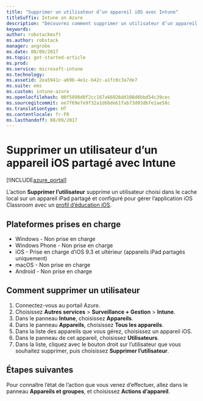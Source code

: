 ```yaml
---
title: "Supprimer un utilisateur d’un appareil iOS avec Intune"
titleSuffix: Intune on Azure
description: "Découvrez comment supprimer un utilisateur d’un appareil iOS partagé avec Intune. »"
keywords: 
author: robstackmsft
ms.author: robstack
manager: angrobe
ms.date: 08/09/2017
ms.topic: get-started-article
ms.prod: 
ms.service: microsoft-intune
ms.technology: 
ms.assetid: 2ea5941c-a69b-4e1c-b42c-a1fc0c3a7de7
ms.suite: ems
ms.custom: intune-azure
ms.openlocfilehash: 00f5898d0f2cc167a66026dd108d6bbd54c39cec
ms.sourcegitcommit: ee7f69efe9f32a1d6bdeb1fab73d03dbfe1ae58c
ms.translationtype: HT
ms.contentlocale: fr-FR
ms.lasthandoff: 08/09/2017
---
```

# <a name="remove-a-user-from-a-shared-ios-device-with-intune"></a>Supprimer un utilisateur d’un appareil iOS partagé avec Intune


[!INCLUDE[azure_portal](./includes/azure_portal.md)]

L’action **Supprimer l’utilisateur** supprime un utilisateur choisi dans le cache local sur un appareil iPad partagé et configuré pour gérer l’application iOS Classroom avec un [profil d’éducation iOS](education-settings-configure-ios.md). 

## <a name="supported-platforms"></a>Plateformes prises en charge

- Windows - Non prise en charge
- Windows Phone - Non prise en charge
- iOS - Prise en charge d’iOS 9.3 et ultérieur (appareils iPad partagés uniquement)
- macOS - Non prise en charge
- Android - Non prise en charge

## <a name="how-to-remove-a-user"></a>Comment supprimer un utilisateur

1. Connectez-vous au portail Azure.
2. Choisissez **Autres services** > **Surveillance + Gestion** > **Intune**.
3. Dans le panneau **Intune**, choisissez **Appareils**.
4. Dans le panneau **Appareils**, choisissez **Tous les appareils**.
5. Dans la liste des appareils que vous gérez, choisissez un appareil iOS.
6. Dans le panneau de cet appareil, choisissez **Utilisateurs**.
7. Dans la liste, cliquez avec le bouton droit sur l’utilisateur que vous souhaitez supprimer, puis choisissez **Supprimer l’utilisateur**.

## <a name="next-steps"></a>Étapes suivantes

Pour connaître l’état de l’action que vous venez d’effectuer, allez dans le panneau **Appareils et groupes**, et choisissez **Actions d’appareil**.
